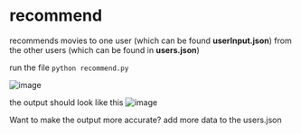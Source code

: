 # recommend

recommends movies to one user (which can be found **userInput.json**) from the other users (which can be found in **users.json**)



run the file ```python recommend.py```

![image](https://github.com/ShalvexNovachrono/recommend/assets/55297590/370434ec-b165-4db7-a84a-0e0ec1194a89)

the output should look like this
![image](https://github.com/ShalvexNovachrono/recommend/assets/55297590/ca29c5a3-176b-4602-b5bb-93ce68d49e22)

Want to make the output more accurate? add more data to the users.json
